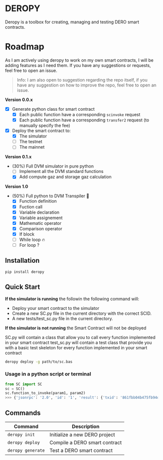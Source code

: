 # DEROPY

Deropy is a toolbox for creating, managing and testing DERO smart contracts.

# Roadmap

As I am actively using deropy to work on my own smart contracts, I will be adding features as I need them. If you have any suggestions or requests, feel free to open an issue.

> Info: I am also open to suggestion regarding the repo itself, if you have any suggestion on how to improve the repo, feel free to open an issue.

**Version 0.0.x**
- [x] Generate python class for smart contract
  - [x] Each public function have a corresponding `scinvoke` request
  - [x] Each public function have a corresponding `transfer2` request (to manually specify the fee)

- [x] Deploy the smart contract to:
  - [x] The simulator
  - [ ] The testnet
  - [ ] The mainnet

**Version 0.1.x**
- (30%) Full DVM simulator in pure python
  - [ ] Implement all the DVM standard functions
  - [x] Add compute gaz and storage gaz calculation

**Version 1.0**
- (50%) Full python to DVM Transpiler :rocket:
  - [x] Function definition
  - [x] Fuction call
  - [x] Variable declaration
  - [x] Variable assignement
  - [x] Mathematic operator
  - [x] Comparison operator
  - [x] If block
  - [ ] While loop :fire:
  - [ ] For loop ?

## Installation

```bash
pip install deropy
```

## Quick Start

**If the simulator is running** the followin
the following command will:
- Deploy your smart contract to the simulator
- Create a new SC.py file in the current directory with the correct SCID.
- A new tests/test_sc.py file in the current directory.

**If the simulator is not running** the Smart Contract will not be deployed

SC.py will contain a class that allow you to call every function implemented in your smart contract
test_sc.py will contain a test class that provide you with a basic test skeleton for every function implemented in your smart contract

```bash
deropy deploy -g path/to/sc.bas
```

### Usage in a python script or terminal
```python
from SC import SC
sc = SC()
sc.function_to_invoke(param1, param2)
>>> {'jsonrpc': '2.0', 'id': '1', 'result': {'txid': '861fbb04b475fb94de9ba...'}}
```

## Commands

| Command | Description |
| --- | --- |
| `deropy init` | Initialize a new DERO project |
| `deropy deploy` | Compile a DERO smart contract |
| `deropy generate` | Test a DERO smart contract |


